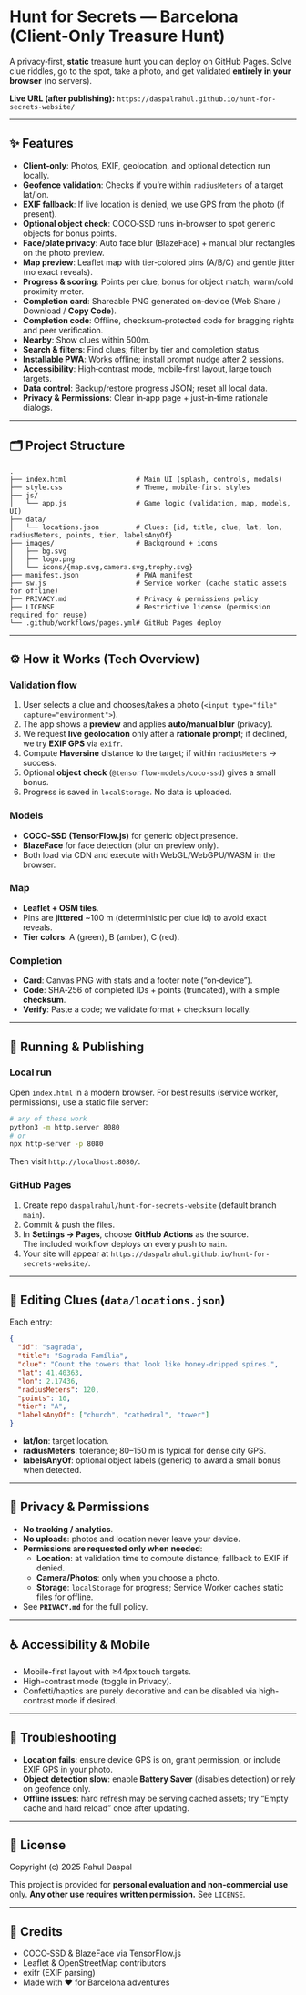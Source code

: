 # Hunt for Secrets — Barcelona (Client‑Only Treasure Hunt)

A privacy‑first, **static** treasure hunt you can deploy on GitHub Pages. Solve clue riddles, go to the spot, take a photo, and get validated **entirely in your browser** (no servers).

**Live URL (after publishing):** `https://daspalrahul.github.io/hunt-for-secrets-website/`

---

## ✨ Features

- **Client‑only**: Photos, EXIF, geolocation, and optional detection run locally.
- **Geofence validation**: Checks if you’re within `radiusMeters` of a target lat/lon.
- **EXIF fallback**: If live location is denied, we use GPS from the photo (if present).
- **Optional object check**: COCO‑SSD runs in‑browser to spot generic objects for bonus points.
- **Face/plate privacy**: Auto face blur (BlazeFace) + manual blur rectangles on the photo preview.
- **Map preview**: Leaflet map with tier‑colored pins (A/B/C) and gentle jitter (no exact reveals).
- **Progress & scoring**: Points per clue, bonus for object match, warm/cold proximity meter.
- **Completion card**: Shareable PNG generated on‑device (Web Share / Download / **Copy Code**).
- **Completion code**: Offline, checksum‑protected code for bragging rights and peer verification.
- **Nearby**: Show clues within 500m.
- **Search & filters**: Find clues; filter by tier and completion status.
- **Installable PWA**: Works offline; install prompt nudge after 2 sessions.
- **Accessibility**: High‑contrast mode, mobile‑first layout, large touch targets.
- **Data control**: Backup/restore progress JSON; reset all local data.
- **Privacy & Permissions**: Clear in‑app page + just‑in‑time rationale dialogs.

---

## 🗂 Project Structure

```
.
├── index.html                 # Main UI (splash, controls, modals)
├── style.css                  # Theme, mobile-first styles
├── js/
│   └── app.js                 # Game logic (validation, map, models, UI)
├── data/
│   └── locations.json         # Clues: {id, title, clue, lat, lon, radiusMeters, points, tier, labelsAnyOf}
├── images/                    # Background + icons
│   ├── bg.svg
│   ├── logo.png
│   └── icons/{map.svg,camera.svg,trophy.svg}
├── manifest.json              # PWA manifest
├── sw.js                      # Service worker (cache static assets for offline)
├── PRIVACY.md                 # Privacy & permissions policy
├── LICENSE                    # Restrictive license (permission required for reuse)
└── .github/workflows/pages.yml# GitHub Pages deploy
```

---

## ⚙️ How it Works (Tech Overview)

### Validation flow
1. User selects a clue and chooses/takes a photo (`<input type="file" capture="environment">`).
2. The app shows a **preview** and applies **auto/manual blur** (privacy).
3. We request **live geolocation** only after a **rationale prompt**; if declined, we try **EXIF GPS** via `exifr`.
4. Compute **Haversine** distance to the target; if within `radiusMeters` → success.
5. Optional **object check** (`@tensorflow-models/coco-ssd`) gives a small bonus.
6. Progress is saved in `localStorage`. No data is uploaded.

### Models
- **COCO‑SSD (TensorFlow.js)** for generic object presence.
- **BlazeFace** for face detection (blur on preview only).
- Both load via CDN and execute with WebGL/WebGPU/WASM in the browser.

### Map
- **Leaflet + OSM tiles**.
- Pins are **jittered** ~100 m (deterministic per clue id) to avoid exact reveals.
- **Tier colors**: A (green), B (amber), C (red).

### Completion
- **Card**: Canvas PNG with stats and a footer note (“on‑device”).
- **Code**: SHA‑256 of completed IDs + points (truncated), with a simple **checksum**.
- **Verify**: Paste a code; we validate format + checksum locally.

---

## 🚀 Running & Publishing

### Local run
Open `index.html` in a modern browser. For best results (service worker, permissions), use a static file server:
```bash
# any of these work
python3 -m http.server 8080
# or
npx http-server -p 8080
```
Then visit `http://localhost:8080/`.

### GitHub Pages
1. Create repo `daspalrahul/hunt-for-secrets-website` (default branch `main`).
2. Commit & push the files.
3. In **Settings → Pages**, choose **GitHub Actions** as the source.  
   The included workflow deploys on every push to `main`.
4. Your site will appear at `https://daspalrahul.github.io/hunt-for-secrets-website/`.

---

## 🧩 Editing Clues (`data/locations.json`)

Each entry:
```json
{
  "id": "sagrada",
  "title": "Sagrada Família",
  "clue": "Count the towers that look like honey-dripped spires.",
  "lat": 41.40363,
  "lon": 2.17436,
  "radiusMeters": 120,
  "points": 10,
  "tier": "A",
  "labelsAnyOf": ["church", "cathedral", "tower"]
}
```
- **lat/lon**: target location.  
- **radiusMeters**: tolerance; 80–150 m is typical for dense city GPS.  
- **labelsAnyOf**: optional object labels (generic) to award a small bonus when detected.

---

## 🔐 Privacy & Permissions

- **No tracking / analytics**.  
- **No uploads**: photos and location never leave your device.  
- **Permissions are requested only when needed**:
  - **Location**: at validation time to compute distance; fallback to EXIF if denied.
  - **Camera/Photos**: only when you choose a photo.
  - **Storage**: `localStorage` for progress; Service Worker caches static files for offline.
- See **`PRIVACY.md`** for the full policy.

---

## ♿ Accessibility & Mobile

- Mobile-first layout with ≥44px touch targets.
- High-contrast mode (toggle in Privacy).
- Confetti/haptics are purely decorative and can be disabled via high-contrast mode if desired.

---

## 🧰 Troubleshooting

- **Location fails**: ensure device GPS is on, grant permission, or include EXIF GPS in your photo.  
- **Object detection slow**: enable **Battery Saver** (disables detection) or rely on geofence only.  
- **Offline issues**: hard refresh may be serving cached assets; try “Empty cache and hard reload” once after updating.

---

## 📄 License

Copyright (c) 2025 Rahul Daspal

This project is provided for **personal evaluation and non‑commercial use** only. **Any other use requires written permission.** See `LICENSE`.

---

## 🙌 Credits

- COCO‑SSD & BlazeFace via TensorFlow.js
- Leaflet & OpenStreetMap contributors
- exifr (EXIF parsing)
- Made with ❤️ for Barcelona adventures

